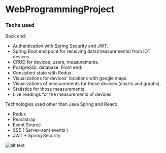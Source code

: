 # WebProgrammingProject
### Techs used
Back end:
- Authentication with Spring Security and JWT.
- Spring Boot end point for receiving data(measurements) from IOT devices. 
- CRUD for devices, users, measurements.
- PostgreSQL database.
Front end:
- Consistent state with Redux.
- Visualizations for devices' locations with google maps.
- Visualizations of measurements for those devices (charts and graphs).
- Statistics for those measurements.
- Live readings for the measurements of devices.

Technologies used other than Java Spring and React:
- Redux
- Reactstrap 
- Event Source
- SSE ( Server-sent events )
- JWT + Spring Security

![alt text](https://i.ibb.co/F6QsGzY/arch.png "Architecture")
